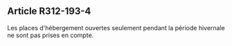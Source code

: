 ## Article R312-193-4

Les places d'hébergement ouvertes seulement pendant la période hivernale ne sont pas prises en compte.


